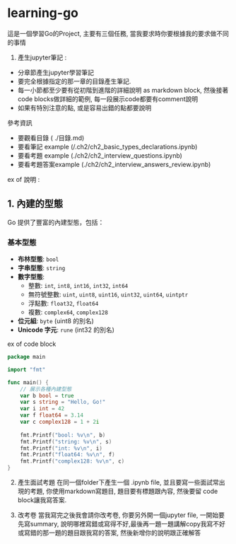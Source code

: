 # learning-go

這是一個學習Go的Project, 主要有三個任務, 當我要求時你要根據我的要求做不同的事情
1. 產生jupyter筆記 : 
- 分章節產生jupyter學習筆記
- 要完全根據指定的那一章的目錄產生筆記. 
- 每一小節都至少要有從初階到進階的詳細說明 as markdown block, 然後接著code blocks做詳細的範例, 每一段展示code都要有comment說明
- 如果有特別注意的點, 或是容易出錯的點都要說明

參考資訊 
- 要觀看目錄 ( ./目錄.md)
- 要看筆記 example (/.ch2/ch2_basic_types_declarations.ipynb)
- 要看考題 example (./ch2/ch2_interview_questions.ipynb)
- 要看考題答案example (./ch2/ch2_interview_answers_review.ipynb)

ex of 說明 : 
## 1. 內建的型態

Go 提供了豐富的內建型態，包括：

### 基本型態
- **布林型態**: `bool`
- **字串型態**: `string`
- **數字型態**:
  - 整數: `int`, `int8`, `int16`, `int32`, `int64`
  - 無符號整數: `uint`, `uint8`, `uint16`, `uint32`, `uint64`, `uintptr`
  - 浮點數: `float32`, `float64`
  - 複數: `complex64`, `complex128`
- **位元組**: `byte` (uint8 的別名)
- **Unicode 字元**: `rune` (int32 的別名)

ex of code block 

```go
package main

import "fmt"

func main() {
    // 展示各種內建型態
    var b bool = true
    var s string = "Hello, Go!"
    var i int = 42
    var f float64 = 3.14
    var c complex128 = 1 + 2i
    
    fmt.Printf("bool: %v\n", b)
    fmt.Printf("string: %v\n", s)
    fmt.Printf("int: %v\n", i)
    fmt.Printf("float64: %v\n", f)
    fmt.Printf("complex128: %v\n", c)
}
```

2. 產生面試考題
在同一個folder下產生一個 .ipynb file,  並且要寫一些面試常出現的考題, 你使用markdown寫題目, 題目要有標題跟內容, 然後要留 code block讓我寫答案.

3. 改考卷
當我寫完之後我會請你改考卷, 你要另外開一個jupyter file,  一開始要先寫summary, 說明哪裡寫錯或寫得不好,最後再一題一題講解copy我寫不好或寫錯的那一題的題目跟我寫的答案, 然後新增你的說明跟正確解答

